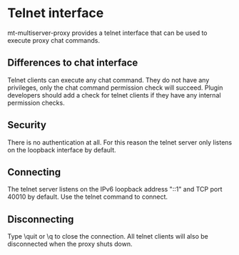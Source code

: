 # Telnet interface
mt-multiserver-proxy provides a telnet interface that can be used to
execute proxy chat commands.

## Differences to chat interface
Telnet clients can execute any chat command. They do not have any
privileges, only the chat command permission check will succeed.
Plugin developers should add a check for telnet clients
if they have any internal permission checks.

## Security
There is no authentication at all. For this reason the telnet server
only listens on the loopback interface by default.

## Connecting
The telnet server listens on the IPv6 loopback address "::1"
and TCP port 40010 by default. Use the telnet command to connect.

## Disconnecting
Type \quit or \q to close the connection. All telnet clients will also
be disconnected when the proxy shuts down.

